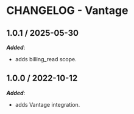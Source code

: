 # CHANGELOG - Vantage

## 1.0.1 / 2025-05-30

***Added***:

* adds billing_read scope.

## 1.0.0 / 2022-10-12

***Added***:

* adds Vantage integration.
